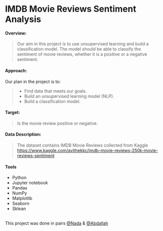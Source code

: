 # IMDB Movie Reviews Sentiment Analysis

#### Overview:
> Our aim in this project is to use unsupervised learning and build a classification model. The model should be able to classify the sentiment of movie reviews, whether it is a positive or a negative sentiment.

#### Approach:
Our plan in the project is to:
> * Find data that meets our goals.
> * Build an unsupervised learning model (NLP).
> * Build a classification model.

#### Target:
> Is the movie review positive or negative.

#### Data Description:
> The dataset contains IMDB Movie Reviews collected from Kaggle
 https://www.kaggle.com/avithekkc/imdb-movie-reviews-250k-movie-reviews-sentiment
 
#### Tools
* Python
* Jupyter notebook
* Pandas
* NumPy
* Matplotlib
* Seaborn
* Sklean

<br/> This project was done in pairs [@Nada](https://github.com/nadaAlruwaythi) & [@Abdallah](https://github.com/shami-am/)
